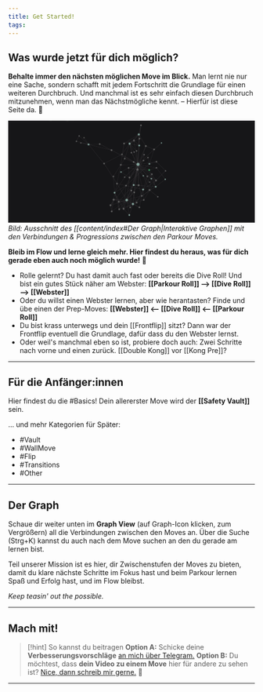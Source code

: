 ```yaml
---
title: Get Started!
tags:
---
```


## Was wurde jetzt für dich möglich?

**Behalte immer den nächsten möglichen Move im Blick.** Man lernt nie nur eine Sache, sondern schafft mit jedem Fortschritt die Grundlage für einen weiteren Durchbruch. Und manchmal ist es sehr einfach diesen Durchbruch mitzunehmen, wenn man das Nächstmögliche kennt. – Hierfür ist diese Seite da. 🙌


![Netzwerk-Graph der Parkour Moves und Progressions](https://github.com/coach-kg/pk-progressions/blob/b66dda4d56f7b1b01044eadd8a6aac35014d5421/quartz/static/pk-progressions-graph-24-02-29.png?raw=true)
*Bild: Ausschnitt des [[content/index#Der Graph|Interaktive Graphen]] mit den Verbindungen & Progressions zwischen den Parkour Moves.*


**Bleib im Flow und lerne gleich mehr. Hier findest du heraus, was für dich gerade eben auch noch möglich wurde!** 🏃

* Rolle gelernt? Du hast damit auch fast oder bereits die Dive Roll! Und bist ein gutes Stück näher am Webster: **[[Parkour Roll]] --> [[Dive Roll]] --> [[Webster]]**
* Oder du willst einen Webster lernen, aber wie herantasten? Finde und übe einen der Prep-Moves: **[[Webster]] <-- [[Dive Roll]] <-- [[Parkour Roll]]**
* Du bist krass unterwegs und dein [[Frontflip]] sitzt? Dann war der Frontflip eventuell die Grundlage, dafür dass du den Webster lernst. 
* Oder weil's manchmal eben so ist, probiere doch auch: Zwei Schritte nach vorne und einen zurück. [[Double Kong]] vor [[Kong Pre]]?


--- 

## Für die Anfänger:innen 

Hier findest du die #Basics! Dein allererster Move wird der **[[Safety Vault]]** sein.

… und mehr Kategorien für Später:
* #Vault 
* #WallMove 
* #Flip 
* #Transitions 
* #Other 

---

## Der Graph

Schaue dir weiter unten im **Graph View** (auf Graph-Icon klicken, zum Vergrößern) all die Verbindungen zwischen den Moves an. Über die Suche (Strg+K) kannst du auch nach dem Move suchen an den du gerade am lernen bist.

Teil unserer Mission ist es hier, dir Zwischenstufen der Moves zu bieten, damit du klare nächste Schritte im Fokus hast und beim Parkour lernen Spaß und Erfolg hast, und im Flow bleibst. 

*Keep teasin' out the possible.*

---

## Mach mit!

> [!hint] So kannst du beitragen 
> **Option A:** Schicke deine **Verbesserungsvorschläge** [an mich über Telegram.](https://t.me/bamboozled_bumblebee) 
> **Option B:** Du möchtest, dass **dein Video zu einem Move** hier für andere zu sehen ist? [Nice, dann schreib mir gerne.](https://t.me/bamboozled_bumblebee) 💪
> 



---
